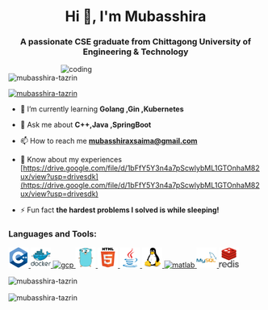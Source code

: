 <h1 align="center">Hi 👋, I'm Mubasshira</h1>
<h3 align="center">A passionate CSE graduate from Chittagong University of Engineering & Technology</h3>

<img align="right" alt="coding" width="400" src="https://drive.google.com/file/d/14cB7CL6iRaAlpww9YIcDh4HCmQBe6HE6/view?usp=sharing">

<p align="left"> <img src="https://komarev.com/ghpvc/?username=mubasshira-tazrin&label=Profile%20views&color=0e75b6&style=flat" alt="mubasshira-tazrin" /> </p>

<p align="left"> <a href="https://github.com/ryo-ma/github-profile-trophy"><img src="https://github-profile-trophy.vercel.app/?username=mubasshira-tazrin" alt="mubasshira-tazrin" /></a> </p>

- 🌱 I’m currently learning **Golang ,Gin ,Kubernetes**

- 💬 Ask me about **C++,Java ,SpringBoot**

- 📫 How to reach me **mubasshiraxsaima@gmail.com**

- 📄 Know about my experiences [https://drive.google.com/file/d/1bFfY5Y3n4a7pScwlybML1GTOnhaM82ux/view?usp=drivesdk](https://drive.google.com/file/d/1bFfY5Y3n4a7pScwlybML1GTOnhaM82ux/view?usp=drivesdk)

- ⚡ Fun fact **the hardest problems I solved is while sleeping!**

<p align="left">
</p>

<h3 align="left">Languages and Tools:</h3>
<p align="left"> <a href="https://www.w3schools.com/cpp/" target="_blank" rel="noreferrer"> <img src="https://raw.githubusercontent.com/devicons/devicon/master/icons/cplusplus/cplusplus-original.svg" alt="cplusplus" width="40" height="40"/> </a> <a href="https://www.docker.com/" target="_blank" rel="noreferrer"> <img src="https://raw.githubusercontent.com/devicons/devicon/master/icons/docker/docker-original-wordmark.svg" alt="docker" width="40" height="40"/> </a> <a href="https://cloud.google.com" target="_blank" rel="noreferrer"> <img src="https://www.vectorlogo.zone/logos/google_cloud/google_cloud-icon.svg" alt="gcp" width="40" height="40"/> </a> <a href="https://golang.org" target="_blank" rel="noreferrer"> <img src="https://raw.githubusercontent.com/devicons/devicon/master/icons/go/go-original.svg" alt="go" width="40" height="40"/> </a> <a href="https://www.w3.org/html/" target="_blank" rel="noreferrer"> <img src="https://raw.githubusercontent.com/devicons/devicon/master/icons/html5/html5-original-wordmark.svg" alt="html5" width="40" height="40"/> </a> <a href="https://www.java.com" target="_blank" rel="noreferrer"> <img src="https://raw.githubusercontent.com/devicons/devicon/master/icons/java/java-original.svg" alt="java" width="40" height="40"/> </a> <a href="https://www.linux.org/" target="_blank" rel="noreferrer"> <img src="https://raw.githubusercontent.com/devicons/devicon/master/icons/linux/linux-original.svg" alt="linux" width="40" height="40"/> </a> <a href="https://www.mathworks.com/" target="_blank" rel="noreferrer"> <img src="https://upload.wikimedia.org/wikipedia/commons/2/21/Matlab_Logo.png" alt="matlab" width="40" height="40"/> </a> <a href="https://www.mysql.com/" target="_blank" rel="noreferrer"> <img src="https://raw.githubusercontent.com/devicons/devicon/master/icons/mysql/mysql-original-wordmark.svg" alt="mysql" width="40" height="40"/> </a> <a href="https://redis.io" target="_blank" rel="noreferrer"> <img src="https://raw.githubusercontent.com/devicons/devicon/master/icons/redis/redis-original-wordmark.svg" alt="redis" width="40" height="40"/> </a> </p>

<p><img align="center" src="https://github-readme-stats.vercel.app/api/top-langs?username=mubasshira-tazrin&show_icons=true&locale=en&layout=compact" alt="mubasshira-tazrin" /></p>

<p><img align="center" src="https://github-readme-streak-stats.herokuapp.com/?user=mubasshira-tazrin&" alt="mubasshira-tazrin" /></p>
